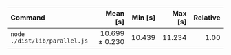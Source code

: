 | Command | Mean [s] | Min [s] | Max [s] | Relative |
|:---|---:|---:|---:|---:|
| `node ./dist/lib/parallel.js` | 10.699 ± 0.230 | 10.439 | 11.234 | 1.00 |
